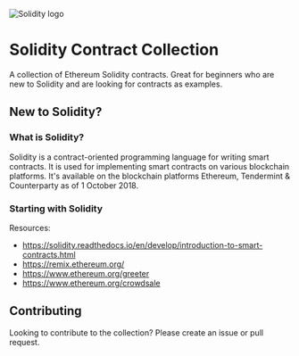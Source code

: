 ![Solidity logo](https://en.bitcoinwiki.org/upload/en/images/thumb/d/d5/Solidity.png/400px-Solidity.png)

# Solidity Contract Collection

A collection of Ethereum Solidity contracts. Great for beginners who are new to Solidity and are looking for contracts as examples.

## New to Solidity?

### What is Solidity?

Solidity is a contract-oriented programming language for writing smart contracts. It is used for implementing smart contracts on various blockchain platforms. It's available on the blockchain platforms Ethereum, Tendermint & Counterparty as of 1 October 2018.

### Starting with Solidity

Resources:

* https://solidity.readthedocs.io/en/develop/introduction-to-smart-contracts.html
* https://remix.ethereum.org/
* https://www.ethereum.org/greeter
* https://www.ethereum.org/crowdsale

## Contributing

Looking to contribute to the collection? Please create an issue or pull request.
